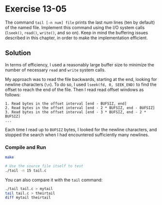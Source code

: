 # Exercise 13-05

The command `tail [-n num] file` prints the last *num* lines (ten by default)
of the named file. Implement this command using the I/O system calls (`lseek()`,
`read()`, `write()`, and so on). Keep in mind the buffering issues described in
this chapter, in order to make the implementation efficient.

## Solution

In terms of efficiency, I used a reasonably large buffer size to minimize the
number of necessary `read` and `write` system calls.

My approach was to read the file backwards, starting at the end, looking for newline
characters (`\n`). To do so, I used `lseek(fd, 0, SEEK_END)` to find the offset to
reach the end of the file. Then I read read offset windows as follows:

```
1. Read bytes in the offset interval [end - BUFSIZ, end]
2. Read bytes in the offset interval [end - 2 * BUFSIZ, end - BUFSIZ]
3. Read bytes in the offset interval [end - 3 * BUFSIZ, end - 2 * BUFSIZ]
...
```

Each time I read up to `BUFSIZ` bytes, I looked for the newline characters, and stopped
the search when I had encountered sufficiently many newlines.

### Compile and Run

```bash
make

# Use the source file itself to test
./tail -n 15 tail.c
```

You can also compare it with the `tail` command:

```bash
./tail tail.c > mytail
tail tail.c > theirtail
diff mytail theirtail
```
